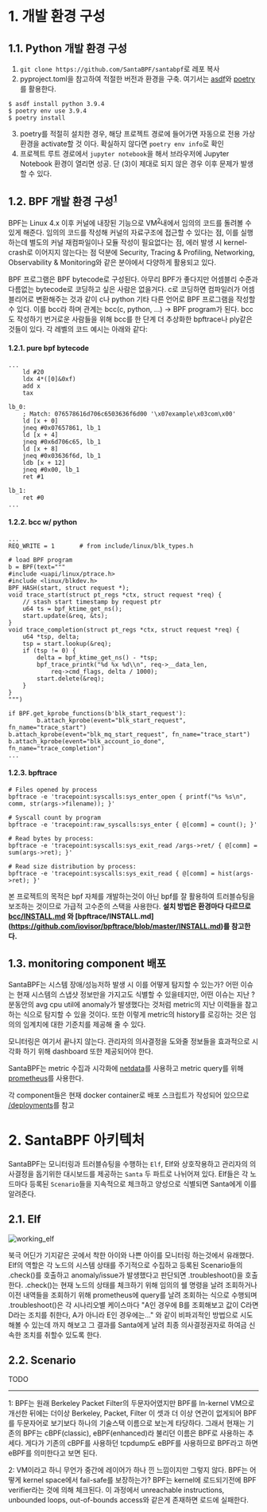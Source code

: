 # 1. 개발 환경 구성
## 1.1. Python 개발 환경 구성
1. `git clone https://github.com/SantaBPF/santabpf`로 레포 복사
2. pyproject.toml을 참고하여 적절한 버전과 환경을 구축. 여기서는 [asdf](https://github.com/asdf-vm/asdf)와 [poetry](https://github.com/python-poetry/poetry)를 활용한다.
```
$ asdf install python 3.9.4
$ poetry env use 3.9.4
$ poetry install
```
3. poetry를 적절히 설치한 경우, 해당 프로젝트 경로에 들어가면 자동으로 전용 가상 환경을 activate할 것 이다. 확실하지 않다면 `poetry env info`로 확인
4. 프로젝트 루트 경로에서 `jupyter notebook`을 해서 브라우저에 Jupyter Notebook 환경이 열리면 성공. 단 (3)이 제대로 되지 않은 경우 이후 문제가 발생할 수 있다.

## 1.2. BPF 개발 환경 구성<sup>[1](#footnote-bpf)</sup>
BPF는 Linux 4.x 이후 커널에 내장된 기능으로 VM<sup>[2](#footnote-vm)</sup>내에서 임의의 코드를 돌려볼 수 있게 해준다.
임의의 코드를 작성해 커널의 자료구조에 접근할 수 있다는 점, 이를 실행하는데 별도의 커널 재컴파일이나 모듈 작성이 필요없다는 점, 에러 발생 시 kernel-crash로 이어지지 않는다는 점
덕분에 Security, Tracing & Profiling, Networking, Observability & Monitoring와 같은 분야에서 다양하게 활용되고 있다.

BPF 프로그램은 BPF bytecode로 구성된다. 아무리 BPF가 좋다지만 어셈블리 수준과 다름없는 bytecode로 코딩하고 싶은 사람은 없을거다. c로 코딩하면 컴파일러가 어셈블리어로 변환해주는 것과 같이
c나 python 기타 다른 언어로 BPF 프로그램을 작성할 수 있다. 이를 bcc라 하며 관계는 bcc(c, python, ...) -> BPF program가 된다. bcc도 작성하기 번거로운 사람들을 위해 bcc를 한 단계 더 추상화한
bpftrace나 ply같은 것들이 있다. 각 레벨의 코드 예시는 아래와 같다:

#### 1.2.1. pure bpf bytecode
```
...
    ld #20
    ldx 4*([0]&0xf)
    add x
    tax

lb_0:
    ; Match: 076578616d706c6503636f6d00 '\x07example\x03com\x00'
    ld [x + 0]
    jneq #0x07657861, lb_1
    ld [x + 4]
    jneq #0x6d706c65, lb_1
    ld [x + 8]
    jneq #0x03636f6d, lb_1
    ldb [x + 12]
    jneq #0x00, lb_1
    ret #1

lb_1:
    ret #0
...
```


#### 1.2.2. bcc w/ python
```
...
REQ_WRITE = 1		# from include/linux/blk_types.h

# load BPF program
b = BPF(text="""
#include <uapi/linux/ptrace.h>
#include <linux/blkdev.h>
BPF_HASH(start, struct request *);
void trace_start(struct pt_regs *ctx, struct request *req) {
	// stash start timestamp by request ptr
	u64 ts = bpf_ktime_get_ns();
	start.update(&req, &ts);
}
void trace_completion(struct pt_regs *ctx, struct request *req) {
	u64 *tsp, delta;
	tsp = start.lookup(&req);
	if (tsp != 0) {
		delta = bpf_ktime_get_ns() - *tsp;
		bpf_trace_printk("%d %x %d\\n", req->__data_len,
		    req->cmd_flags, delta / 1000);
		start.delete(&req);
	}
}
""")

if BPF.get_kprobe_functions(b'blk_start_request'):
        b.attach_kprobe(event="blk_start_request", fn_name="trace_start")
b.attach_kprobe(event="blk_mq_start_request", fn_name="trace_start")
b.attach_kprobe(event="blk_account_io_done", fn_name="trace_completion")
...
```

#### 1.2.3. bpftrace
```
# Files opened by process
bpftrace -e 'tracepoint:syscalls:sys_enter_open { printf("%s %s\n", comm, str(args->filename)); }'

# Syscall count by program
bpftrace -e 'tracepoint:raw_syscalls:sys_enter { @[comm] = count(); }'

# Read bytes by process:
bpftrace -e 'tracepoint:syscalls:sys_exit_read /args->ret/ { @[comm] = sum(args->ret); }'

# Read size distribution by process:
bpftrace -e 'tracepoint:syscalls:sys_exit_read { @[comm] = hist(args->ret); }'
```

본 프로젝트의 목적은 bpf 자체를 개발하는것이 아닌 bpf를 잘 활용하여 트러블슈팅을 보조하는 것이므로 가급적 고수준의 스택을 사용한다.
**설치 방법은 환경마다 다르므로 [bcc/INSTALL.md](https://github.com/iovisor/bcc/blob/master/INSTALL.md) 와 [bpftrace/INSTALL.md] (https://github.com/iovisor/bpftrace/blob/master/INSTALL.md)를 참고한다.**

## 1.3. monitoring component 배포
SantaBPF는 시스템 장애/성능저하 발생 시 이를 어떻게 탐지할 수 있는가? 어떤 이슈는 현재 시스템의 스냅샷 정보만을 가지고도 식별할 수 있을테지만, 어떤 이슈는 지난 ?분동안의 avg cpu util에 anomaly가
발생했다는 것처럼 metric의 지난 이력들을 참고하는 식으로 탐지할 수 있을 것이다. 또한 이렇게 metric의 history를 로깅하는 것은 임의의 임계치에 대한 기준치를 제공해 줄 수 있다.

모니터링은 여기서 끝나지 않는다. 관리자의 의사결정을 도와줄 정보들을 효과적으로 시각화 하기 위해 dashboard 또한 제공되어야 한다. 

SantaBPF는 metric 수집과 시각화에 [netdata](https://github.com/netdata/netdata)를 사용하고
metric query를 위해 [prometheus](https://github.com/prometheus/prometheus)를 사용한다.

각 component들은 현재 docker container로 배포 스크립트가 작성되어 있으므로 [/deployments](https://github.com/SantaBPF/santabpf/tree/main/deployments)를 참고

# 2. SantaBPF 아키텍처
SantaBPF는 모니터링과 트러블슈팅을 수행하는 `Elf`, Elf와 상호작용하고 관리자의 의사결정을 돕기위한 대시보드를 제공하는 `Santa` 두 파트로 나뉘어져 있다.
Elf들은 각 노드마다 등록된 `Scenario`들을 지속적으로 체크하고 양성으로 식별되면 Santa에게 이를 알려준다.

## 2.1. Elf
![working_elf](http://clipart-library.com/img/721279.gif)

북극 어딘가 기지같은 곳에서 착한 아이와 나쁜 아이를 모니터링 하는것에서 유래했다. Elf의 역할은 각 노드의 시스템 상태를 주기적으로 수집하고 등록된 Scenario들의 .check()를 호출하고 anomaly/issue가 발생했다고 판단되면 .troubleshoot()을 호출한다. .check()는 현재 노드의 상태를 체크하기 위해 임의의 쉘 명령을 날려 조회하거나 이전 내역들을 조회하기 위해 prometheus에 query를 날려 조회하는 식으로 수행되며 .troubleshoot()은 각 시나리오별 케이스마다 "A인 경우에 B를 조회해보고 값이 C라면 D라는 조치를 취한다, A가 아니라 E인 경우에는..." 와 같이 비파괴적인 방법으로 시도해볼 수 있는데 까지 해보고 그 결과를 Santa에게 날려 최종 의사결정권자로 하여금 신속한 조치를 취할수 있도록 한다.

## 2.2. Scenario
TODO



---

<a name="footnote-bpf">1</a>: BPF는 원래 Berkeley Packet Filter의 두문자어였지만 BPF를 In-kernel VM으로 개선한 뒤에는 더이상 Berkeley, Packet, Filter 이 셋과 더 이상 연관이 없게되어
BPF를 두문자어로 보기보다 하나의 기술스택 이름으로 보는게 타당하다. 그래서 현재는 기존의 BPF는 cBPF(classic), eBPF(enhanced)라 불리던 이름은 BPF로 사용하는 추세다. 게다가 기존의 cBPF를 사용하던
tcpdump도 eBPF를 사용하므로 BPF라고 하면 eBPF를 의미한다고 보면 된다.

<a name="footnote-vm">2</a>: VM이라고 하니 무언가 중간에 레이어가 하나 낀 느낌이지만 그렇지 않다. BPF는 어떻게 kernel space에서 fail-safe를 보장하는가? BPF는
kernel에 로드되기전에 BPF verifier라는 것에 의해 체크된다. 이 과정에서 unreachable instructions, unbounded loops, out-of-bounds access와 같은게 존재하면 로드에 실패한다.
